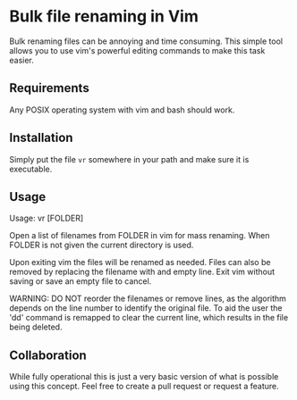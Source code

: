 # Bulk file renaming in Vim

Bulk renaming files can be annoying and time consuming.
This simple tool allows you to use vim's powerful editing commands to make this task easier.

## Requirements

Any POSIX operating system with vim and bash should work.

## Installation

Simply put the file `vr` somewhere in your path and make sure it is executable.

## Usage

Usage: vr [FOLDER]

Open a list of filenames from FOLDER in vim for mass renaming.
When FOLDER is not given the current directory is used.

Upon exiting vim the files will be renamed as needed.
Files can also be removed by replacing the filename with and empty line.
Exit vim without saving or save an empty file to cancel.

WARNING: DO NOT reorder the filenames or remove lines, as the algorithm depends
on the line number to identify the original file. To aid the user the 'dd'
command is remapped to clear the current line, which results in the file being
deleted.

## Collaboration

While fully operational this is just a very basic version of what is possible
using this concept. Feel free to create a pull request or request a feature.
